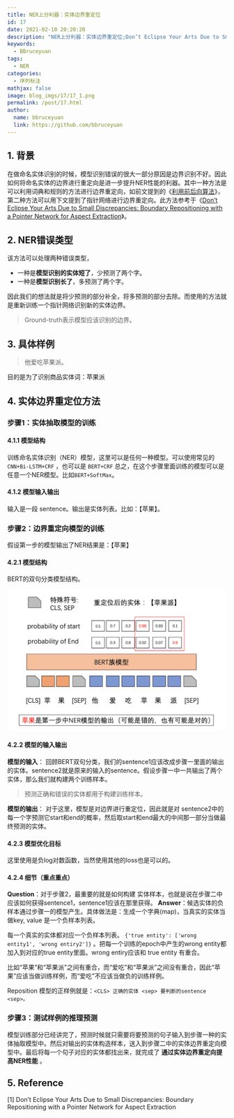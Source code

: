 ```yaml
---
title: NER上分利器：实体边界重定位
id: 17
date: 2021-02-10 20:20:20
description: "NER上分利器：实体边界重定位;Don’t Eclipse Your Arts Due to Small Discrepancies: Boundary Repositioning with a Pointer Network for Aspect Extraction"
keywords: 
  - BBruceyuan
tags: 
  - NER
categories: 
  - 序列标注
mathjax: false
image: blog_imgs/17/17_1.png
permalink: /post/17.html
author: 
  name: bbruceyuan
  link: https://github.com/bbruceyuan
---
```


## 1. 背景
在做命名实体识别的时候，模型识别错误的很大一部分原因是边界识别不好。因此如何将命名实体的边界进行重定向是进一步提升NER性能的利器。其中一种方法是可以利用词典和规则的方法进行边界重定向，如前文提到的《[利用前后向算法](https://bbruceyuan.github.io/post/2.html)》，第二种方法可以用下文提到了指针网络进行边界重定向。此方法参考于《[Don’t Eclipse Your Arts Due to Small Discrepancies: Boundary Repositioning with a Pointer Network for Aspect Extraction](17.html)》。

## 2. NER错误类型
该方法可以处理两种错误类型，

- 一种是**模型识别的实体短了**，少预测了两个字。
- 一种是**模型识别长了**，多预测了两个字。

因此我们的想法就是将少预测的部分补全，将多预测的部分去除。而使用的方法就是重新训练一个指针网络识别新的实体边界。
> Ground-truth表示模型应该识别的边界。


## 3. 具体样例
> 他爱吃苹果派。

目的是为了识别商品实体词：苹果派
## 4. 实体边界重定位方法
### 步骤1：实体抽取模型的训练
#### 4.1.1 模型结构
训练命名实体识别（NER）模型，这里可以是任何一种模型。可以使用常见的 `CNN+Bi-LSTM+CRF` ，也可以是 `BERT+CRF` 总之，在这个步骤里面训练的模型可以是任意一个NER模型。比如`BERT+SoftMax`。

#### 4.1.2 模型输入输出
输入是一段 sentence。输出是实体列表。比如：【苹果】。

### 步骤2：边界重定向模型的训练
假设第一步的模型输出了NER结果是：【苹果】

#### 4.2.1 模型结构
BERT的双句分类模型结构。

![image.png](/blog_imgs/17/17_1.png)

#### 4.2.2 模型的输入输出
**模型的输入**：
回顾BERT双句分类，我们的sentence1应该改成步骤一里面的输出的实体。sentence2就是原来的输入的sentence。假设步骤一中一共输出了两个实体，那么我们就构建两个训练样本。
> 预测正确和错误的实体都用于构建训练样本。


**模型的输出**：
对于这里，模型是对边界进行重定位，因此就是对 sentence2中的每一个字预测它start和end的概率，然后取start和end最大的中间那一部分当做最终预测的实体。


#### 4.2.3 模型优化目标
这里使用是负log对数函数，当然使用其他的loss也是可以的。


#### 4.2.4 细节（重点重点）
**Question**：对于步骤2，最重要的就是如何构建 实体样本，也就是说在步骤二中应该如何获得sentence1，sentence1应该在那里获得。
**Answer**：候选实体的负样本通过步骤一的模型产生。具体做法是：生成一个字典(map)，当真实的实体当做key, value 是一个负样本列表。


每一个真实的实体都对应一个负样本列表。 `{'true entity': ['wrong entity1', 'wrong entiry2']}` 。把每一个训练的epoch中产生的wrong entity都加入到对应的true entity里面。wrong entiry应该和 true entity 有重合。


比如“苹果”和“苹果派”之间有重合，而“爱吃”和“苹果派”之间没有重合，因此“苹果”应该当做训练样例，而“爱吃”不应该当做负的训练样例。


Reposition 模型的正样例就是：`<CLS> 正确的实体 <sep> 要判断的sentence <sep>。`


### 步骤3：测试样例的推理预测
模型训练部分已经讲完了，预测时候就只需要将要预测的句子输入到步骤一种的实体抽取模型中。然后对输出的实体构造样本，送入到步骤二中的实体边界重定向模型中。最后将每一个句子对应的实体都找出来，就完成了 **通过实体边界重定向提高NER性能** 。


## 5. Reference
[1] Don’t Eclipse Your Arts Due to Small Discrepancies: Boundary Repositioning with a Pointer Network for Aspect Extraction
